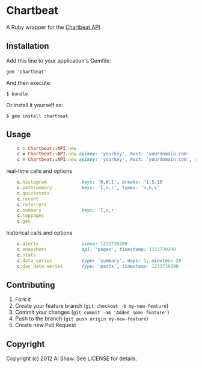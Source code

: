 # Chartbeat

A Ruby wrapper for the [Chartbeat API](http://api.chartbeat.com/)

## Installation

Add this line to your application's Gemfile:

    gem 'chartbeat'

And then execute:

    $ bundle

Or install it yourself as:

    $ gem install chartbeat

## Usage

```ruby
    c = Chartbeat::API.new
    c = Chartbeat::API.new apikey: 'yourkey', host: 'yourdomain.com'
    c = Chartbeat::API.new apikey: 'yourkey', host: 'yourdomain.com', since: (Time.now - 86400).to_i
```

real-time calls and options

```ruby
    c.histogram             keys: 'R,W,I', breaks: '1,5,10'
    c.pathsummary           keys: 'I,n,r', types: 'n,n,s'
    c.quickstats
    c.recent
    c.referrers
    c.summary               keys: 'I,n,r'
    c.toppages
    c.geo
```

historical calls and options

```ruby
    c.alerts                since: 1233739200
    c.snapshots             api: 'pages', timestamp: 1233739200
    c.stats
    c.data_series           type: 'summary', days: 1, minutes: 20
    c.day_data_series       type: 'paths', timestamp: 1233739200
```

## Contributing

1. Fork it
2. Create your feature branch (`git checkout -b my-new-feature`)
3. Commit your changes (`git commit -am 'Added some feature'`)
4. Push to the branch (`git push origin my-new-feature`)
5. Create new Pull Request

## Copyright

Copyright (c) 2012 Al Shaw. See LICENSE for details.
